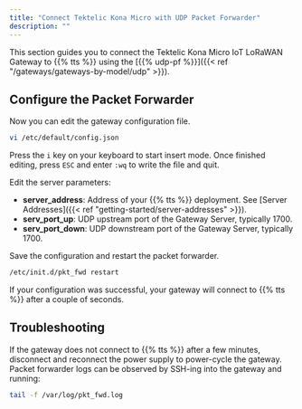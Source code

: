 ```yaml
---
title: "Connect Tektelic Kona Micro with UDP Packet Forwarder"
description: ""
---
```


This section guides you to connect the Tektelic Kona Micro IoT LoRaWAN Gateway to {{% tts %}} using the [{{% udp-pf %}}]({{< ref "/gateways/gateways-by-model/udp" >}}).

<!--more-->

## Configure the Packet Forwarder

Now you can edit the gateway configuration file.

```bash
vi /etc/default/config.json
```

Press the `i` key on your keyboard to start insert mode. Once finished editing, press `ESC` and enter `:wq` to write the file and quit.

Edit the server parameters:

- **server_address**: Address of your {{% tts %}} deployment. See [Server Addresses]({{< ref "getting-started/server-addresses" >}}).
- **serv_port_up**: UDP upstream port of the Gateway Server, typically 1700.
- **serv_port_down**: UDP downstream port of the Gateway Server, typically 1700.

Save the configuration and restart the packet forwarder.

```bash
/etc/init.d/pkt_fwd restart
```

If your configuration was successful, your gateway will connect to {{% tts %}} after a couple of seconds.

## Troubleshooting

If the gateway does not connect to {{% tts %}} after a few minutes, disconnect and reconnect the power supply to power-cycle the gateway. Packet forwarder logs can be observed by SSH-ing into the gateway and running:

```bash
tail -f /var/log/pkt_fwd.log
```
